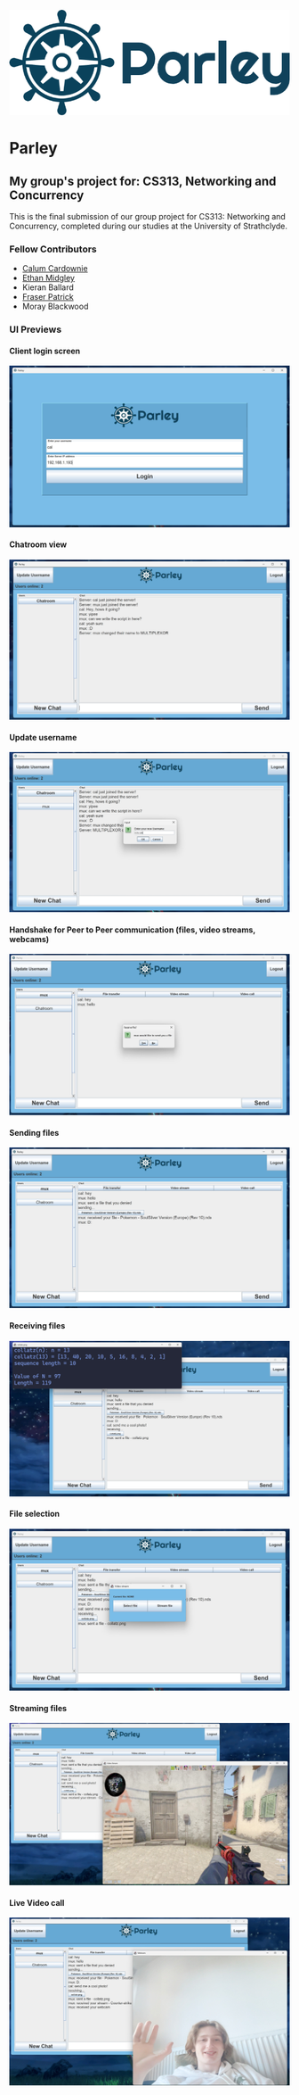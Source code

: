 ![Parley banner](./assets/images/banner.png)

# Parley

## My group's project for: CS313, Networking and Concurrency

This is the final submission of our group project for CS313: Networking and Concurrency, completed during our studies at the University of Strathclyde.

### Fellow Contributors

- [Calum Cardownie](https://github.com/calumvc)
- [Ethan Midgley](https://github.com/ethanmidgley)
- Kieran Ballard
- [Fraser Patrick](https://github.com/fraserpatrick)
- Moray Blackwood

### UI Previews

#### Client login screen

![login](./assets/demo/1-login.jpg)

#### Chatroom view

![chatroom](./assets/demo/2-chatroom.jpg)

#### Update username

![updateusername](./assets/demo/9-updateusername.jpg)

#### Handshake for Peer to Peer communication (files, video streams, webcams)

![handshake](./assets/demo/3-handshake.jpg)

#### Sending files

![sentfile](./assets/demo/4-sentfile.jpg)

#### Receiving files

![gotfile](./assets/demo/5-gotfile.jpg)

#### File selection

![pickfile](./assets/demo/6-pickfile.jpg)

#### Streaming files

![streamfile](./assets/demo/7-streamfile.jpg)

#### Live Video call

![videocall](./assets/demo/8-videocall.jpg)
